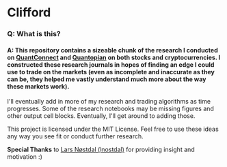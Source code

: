 # Clifford

### Q: What is this?
#### A: This repository contains a sizeable chunk of the research I conducted on **[QuantConnect](https://quantconnect.com)** and **[Quantopian](https://quantopian.com)** on both stocks and cryptocurrencies. I constructed these research journals in hopes of finding an edge I could use to trade on the markets (even as incomplete and inaccurate as they can be, they helped me vastly understand much more about the way these markets work). 
I'll eventually add in more of my research and trading algorithms as time progresses. Some of the research notebooks may be missing figures and other output cell blocks. Eventually, I'll get around to adding those.

This project is licensed under the MIT License. Feel free to use these ideas any way you see fit or conduct further research.

**Special Thanks** to [Lars Nøstdal (lnostdal)](https://github.com/lnostdal) for providing insight and motivation :)
